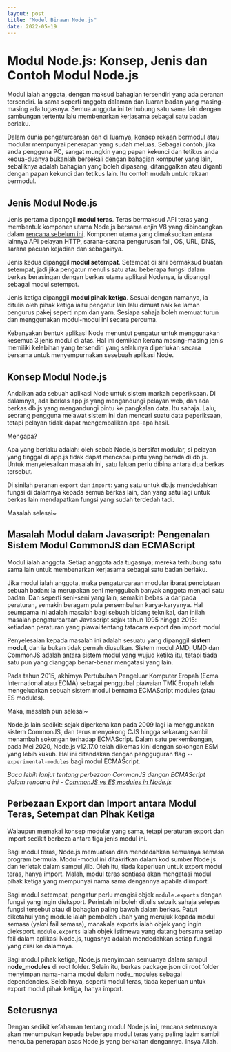 ```yaml
---
layout: post
title: "Model Binaan Node.js"
date: 2022-05-19
---
```


Modul Node.js: Konsep, Jenis dan Contoh Modul Node.js
=====================================================

Modul ialah anggota, dengan maksud bahagian tersendiri yang ada peranan tersendiri. Ia sama seperti anggota dalaman dan luaran badan yang masing-masing ada tugasnya. Semua anggota ini terhubung satu sama lain dengan sambungan tertentu lalu membenarkan kerjasama sebagai satu badan berlaku.

Dalam dunia pengaturcaraan dan di luarnya, konsep rekaan bermodul atau modular mempunyai penerapan yang sudah meluas. Sebagai contoh, jika anda pengguna PC, sangat mungkin yang papan kekunci dan tetikus anda kedua-duanya bukanlah bersekali dengan bahagian komputer yang lain, sebaliknya adalah bahagian yang boleh dipasang, ditanggalkan atau diganti dengan papan kekunci dan tetikus lain. Itu contoh mudah untuk rekaan bermodul.

Jenis Modul Node.js
-------------------

Jenis pertama dipanggil **modul teras**. Teras bermaksud API teras yang membentuk komponen utama Node.js bersama enjin V8 yang dibincangkan dalam [rencana sebelum ini](https://blog-nafizyo.netlify.app/2022/05/17/blog-nafizyo-belajar-nodejs-sebuah-permulaan.html). Komponen utama yang dimaksudkan antara lainnya API pelayan HTTP, sarana-sarana pengurusan fail, OS, URL, DNS, sarana pacuan kejadian dan sebagainya.

Jenis kedua dipanggil **modul setempat**. Setempat di sini bermaksud buatan setempat, jadi jika pengatur menulis satu atau beberapa fungsi dalam berkas berasingan dengan berkas utama aplikasi Nodenya, ia dipanggil sebagai modul setempat.

Jenis ketiga dipanggil **modul pihak ketiga**. Sesuai dengan namanya, ia ditulis oleh pihak ketiga iaitu pengatur lain lalu dimuat naik ke laman pengurus pakej seperti npm dan yarn. Sesiapa sahaja boleh memuat turun dan menggunakan modul-modul ini secara percuma.

Kebanyakan bentuk aplikasi Node menuntut pengatur untuk menggunakan kesemua 3 jenis modul di atas. Hal ini demikian kerana masing-masing jenis memiliki kelebihan yang tersendiri yang selalunya diperlukan secara bersama untuk menyempurnakan sesebuah aplikasi Node.

Konsep Modul Node.js
--------------------

Andaikan ada sebuah aplikasi Node untuk sistem markah peperiksaan. Di dalamnya, ada berkas app.js yang mengandungi pelayan web, dan ada berkas db.js yang mengandungi pintu ke pangkalan data. Itu sahaja. Lalu, seorang pengguna melawat sistem ini dan mencari suatu data peperiksaan, tetapi pelayan tidak dapat mengembalikan apa-apa hasil. 

Mengapa?

Apa yang berlaku adalah: oleh sebab Node.js bersifat modular, si pelayan yang tinggal di app.js tidak dapat mencapai pintu yang berada di db.js. Untuk menyelesaikan masalah ini, satu laluan perlu dibina antara dua berkas tersebut.

Di sinilah peranan `export` dan `import`: yang satu untuk db.js mendedahkan fungsi di dalamnya kepada semua berkas lain, dan yang satu lagi untuk berkas lain mendapatkan fungsi yang sudah terdedah tadi.

Masalah selesai~

Masalah Modul dalam Javascript: Pengenalan Sistem Modul CommonJS dan ECMAScript
-------------------------------------------------------------------------------

Modul ialah anggota. Setiap anggota ada tugasnya; mereka terhubung satu sama lain untuk membenarkan kerjasama sebagai satu badan berlaku. 

Jika modul ialah anggota, maka pengaturcaraan modular ibarat penciptaan sebuah badan: ia merupakan seni menggubah banyak anggota menjadi satu badan. Dan seperti seni-seni yang lain, semakin bebas ia daripada peraturan, semakin beragam pula persembahan karya-karyanya. Hal seumpama ini adalah masalah bagi sebuah bidang teknikal, dan inilah masalah pengaturcaraan Javascript sejak tahun 1995 hingga 2015: ketiadaan peraturan yang piawai tentang tatacara export dan import modul.

Penyelesaian kepada masalah ini adalah sesuatu yang dipanggil **sistem modul**, dan ia bukan tidak pernah diusulkan. Sistem modul AMD, UMD dan CommonJS adalah antara sistem modul yang wujud ketika itu, tetapi tiada satu pun yang dianggap benar-benar mengatasi yang lain.

Pada tahun 2015, akhirnya Pertubuhan Pengeluar Komputer Eropah (Ecma International atau ECMA) sebagai penggubal piawaian TMK Eropah telah mengeluarkan sebuah sistem modul bernama ECMAScript modules (atau ES modules). 

Maka, masalah pun selesai~

Node.js lain sedikit: sejak diperkenalkan pada 2009 lagi ia menggunakan sistem CommonJS, dan terus menyokong CJS hingga sekarang sambil menambah sokongan terhadap ECMAScript. Dalam satu perkembangan, pada Mei 2020, Node.js v12.17.0 telah dikemas kini dengan sokongan ESM yang lebih kukuh. Hal ini ditandakan dengan pengguguran flag `--experimental-modules` bagi modul ECMAScript.

*Baca lebih lanjut tentang perbezaan CommonJS dengan ECMAScript dalam rencana ini - [CommonJS vs ES modules in Node.js](https://blog.logrocket.com/commonjs-vs-es-modules-node-js/#:~:text=ES%20modules%20are%20the%20standard,encapsulating%20JavaScript%20code%20for%20reuse)*

Perbezaan Export dan Import antara Modul Teras, Setempat dan Pihak Ketiga
-------------------------------------------------------------------------

Walaupun memakai konsep modular yang sama, tetapi peraturan export dan import sedikit berbeza antara tiga jenis modul ini. 

Bagi modul teras, Node.js memuatkan dan mendedahkan semuanya semasa program bermula. Modul-modul ini ditakrifkan dalam kod sumber Node.js dan terletak dalam sampul /lib. Oleh itu, tiada keperluan untuk export modul teras, hanya import. Malah, modul teras sentiasa akan mengatasi modul pihak ketiga yang mempunyai nama sama dengannya apabila diimport.

Bagi modul setempat, pengatur perlu mengisi objek `module.exports` dengan fungsi yang ingin dieksport. Perintah ini boleh ditulis sebaik sahaja selepas fungsi tersebut atau di bahagian paling bawah dalam berkas. Patut diketahui yang module ialah pemboleh ubah yang merujuk kepada modul semasa (yakni fail semasa), manakala exports ialah objek yang ingin dieksport. `module.exports` ialah objek istimewa yang datang bersama setiap fail dalam aplikasi Node.js, tugasnya adalah mendedahkan setiap fungsi yang diisi ke dalamnya.

Bagi modul pihak ketiga, Node.js menyimpan semuanya dalam sampul **node_modules** di root folder. Selain itu, berkas package.json di root folder menyimpan nama-nama modul dalam node_modules sebagai dependencies. Selebihnya, seperti modul teras, tiada keperluan untuk export modul pihak ketiga, hanya import.

Seterusnya
----------

Dengan sedikit kefahaman tentang modul Node.js ini, rencana seterusnya akan menumpukan kepada beberapa modul teras yang paling lazim sambil mencuba penerapan asas Node.js yang berkaitan dengannya. Insya Allah.
